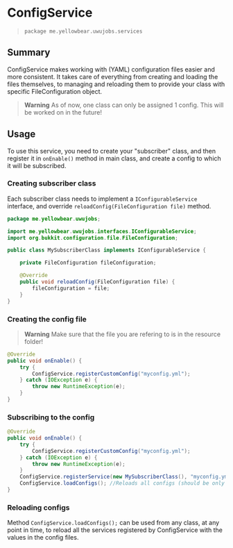 # ConfigService

> `package me.yellowbear.uwujobs.services`

## Summary

ConfigService makes working with (YAML) configuration files easier and more consistent. It takes care of everything from creating and loading the files themselves, to managing and reloading them to provide your class with specific FileConfiguration object.

> **Warning**
> As of now, one class can only be assigned 1 config. This will be worked on in the future!

## Usage 

To use this service, you need to create your "subscriber" class, and then register it in `onEnable()` method in main class, and create a config to which it will be subscribed.

### Creating subscriber class

Each subscriber class needs to implement a `IConfigurableService` interface, and override `reloadConfig(FileConfiguration file)` method.

```java
package me.yellowbear.uwujobs;

import me.yellowbear.uwujobs.interfaces.IConfigurableService;
import org.bukkit.configuration.file.FileConfiguration;

public class MySubscriberClass implements IConfigurableService {

    private FileConfiguration fileConfiguration;

    @Override
    public void reloadConfig(FileConfiguration file) {
        fileConfiguration = file;
    }
}
```

### Creating the config file

> **Warning**
> Make sure that the file you are refering to is in the resource folder!

```java
@Override
public void onEnable() {
    try {
        ConfigService.registerCustomConfig("myconfig.yml");
    } catch (IOException e) {
        throw new RuntimeException(e);
    }
}
```

### Subscribing to the config

```java
@Override
public void onEnable() {
    try {
        ConfigService.registerCustomConfig("myconfig.yml");
    } catch (IOException e) {
        throw new RuntimeException(e);
    }
    ConfigService.registerService(new MySubscriberClass(), "myconfig.yml"); //Makes MySubscriberClass subscribe to myconfig.yml
    ConfigService.loadConfigs(); //Reloads all configs (should be only called once in the end of the method!)
}
```

### Reloading configs

Method `ConfigService.loadConfigs();` can be used from any class, at any point in time, to reload all the services registered by ConfigService with the values in the config files.